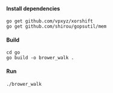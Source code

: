 #### Install dependencies

```
go get github.com/vpxyz/xorshift
go get github.com/shirou/gopsutil/mem
```

#### Build
```
cd go
go build -o brower_walk .
```

#### Run

```
./brower_walk
```
